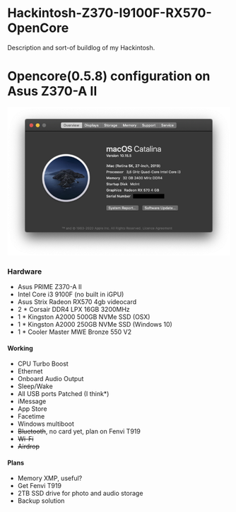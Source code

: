# Hackintosh-Z370-I9100F-RX570-OpenCore
Description and sort-of buildlog of my Hackintosh.

# Opencore(0.5.8) configuration on Asus Z370-A II

![About My Mac](about.png)


### Hardware

- Asus PRIME Z370-A II 
- Intel Core i3 9100F (no built in iGPU)
- Asus Strix Radeon RX570 4gb videocard
- 2 * Corsair DDR4 LPX 16GB 3200MHz
- 1 * Kingston A2000 500GB NVMe SSD (OSX)
- 1 * Kingston A2000 250GB NVMe SSD (Windows 10)
- 1 * Cooler Master MWE Bronze 550 V2

#### Working

- CPU Turbo Boost
- Ethernet
- Onboard Audio Output
- Sleep/Wake
- All USB ports Patched (I think*)
- iMessage
- App Store
- Facetime
- Windows multiboot
- ~~Bluetooth~~, no card yet, plan on Fenvi T919
- ~~Wi-Fi~~
- ~~Airdrop~~

#### Plans

- Memory XMP, useful?
- Get Fenvi T919
- 2TB SSD drive for photo and audio storage
- Backup solution
